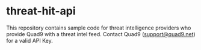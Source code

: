 # threat-hit-api
This repository contains sample code for threat intelligence providers who provide Quad9 with a threat intel feed. Contact Quad9 (support@quad9.net) for a valid API Key.
